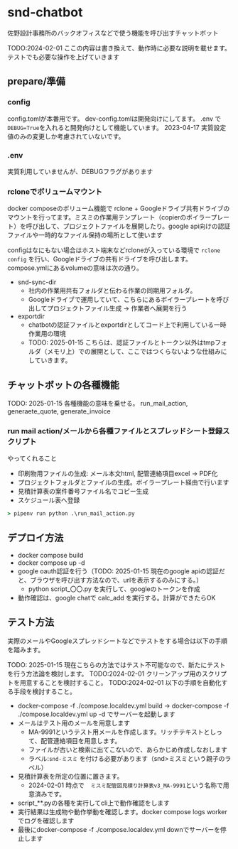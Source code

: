# snd-chatbot

佐野設計事務所のバックオフィスなどで使う機能を呼び出すチャットボット

TODO:2024-02-01 ここの内容は書き換えて、動作時に必要な説明を載せます。テストでも必要な操作を上げていきます

## prepare/準備

### config

config.tomlが本番用です。 dev-config.tomlは開発向けにしてます。 .env で`DEBUG=True`を入れると開発向けとして機能しています。
2023-04-17 実質設定値のみの変更しか考慮されていないです。

### .env
実質利用していませんが、DEBUGフラグがあります

### rcloneでボリュームマウント

docker composeのボリューム機能で rclone + Googleドライブ共有ドライブのマウントを行ってます。ミスミの作業用テンプレート（copierのボイラープレート）を呼び出して、プロジェクトファイルを展開したり。google api向けの認証ファイルや一時的なファイル保持の場所として使います

configはなにもない場合はホスト端末などrcloneが入っている環境で `rclone config` を行い、Googleドライブの共有ドライブを呼び出します。
compose.ymlにあるvolumeの意味は次の通り。

* snd-sync-dir
  * 社内の作業用共有フォルダと伝わる作業の同期用フォルダ。
  * Googleドライブで運用していて、こちらにあるボイラープレートを呼び出してプロジェクトファイル生成 -> 作業者へ展開を行う
* exportdir
  * chatbotの認証ファイルとexportdirとしてコード上で利用している一時作業用の環境
  * TODO: 2025-01-15 こちらは、認証ファイルとトークン以外はtmpフォルダ（メモリ上）での展開として、ここではつくらないような仕組みにしていきます。

## チャットボットの各種機能

TODO: 2025-01-15  各種機能の意味を乗せる。 run_mail_action, generaete_quote, generate_invoice
### run mail action/メールから各種ファイルとスプレッドシート登録スクリプト

やってくれること

* 印刷物用ファイルの生成: メール本文html, 配管連絡項目excel -> PDF化
* プロジェクトフォルダとファイルの生成。ボイラープレート経由で行います
  <!-- * ボイラープレート: <http://192.168.35.52:3000/snd-private/misumi-gas-boilerplate> -->
* 見積計算表の案件番号ファイル名でコピー生成
* スケジュール表へ登録

```cmd
> pipenv run python .\run_mail_action.py
```

## デプロイ方法

* docker compose build
* docker compose up -d
* google oauth認証を行う（TODO: 2025-01-15 現在のgoogle apiの認証だと、ブラウザを呼び出す方法なので、urlを表示するのみにする。）
  * python script_〇〇.py を実行して、googleのトークンを作成
* 動作確認は、google chatで calc_add を実行する。計算ができたらOK

## テスト方法

実際のメールやGoogleスプレッドシートなどでテストをする場合は以下の手順を踏みます。

TODO: 2025-01-15 現在こちらの方法ではテスト不可能なので、新たにテストを行う方法論を検討します。
TODO:2024-02-01 クリーンアップ用のスクリプトを用意することを検討すること。
TODO:2024-02-01 以下の手順を自動化する手段を検討すること。

* docker-compose -f ./compose.localdev.yml build -> docker-compose -f ./compose.localdev.yml up -d でサーバーを起動します
* メールはテスト用のメールを用意します
  * MA-9991というテスト用メールを作成します。リッチテキストとしって、配管連絡項目を用意します。
  * ファイルが古いと検索に出てこないので、あらかじめ作成しなおします
  * ラベル:`snd-ミスミ` を付ける必要があります（snd>ミスミという親子のラベル）
* 見積計算表を所定の位置に置きます。
  * 2024-02-01 時点で　`ミスミ配管図見積り計算表v3_MA-9991`という名称で用意済みです。
* script_**.pyの各種を実行してcli上で動作確認をします
* 実行結果は生成物や動作挙動を確認します。docker compose logs workerでログを確認します
* 最後にdocker-compose -f ./compose.localdev.yml downでサーバーを停止します
